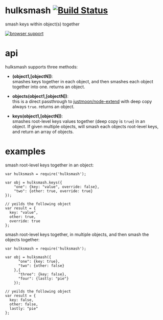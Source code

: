 # hulksmash [![Build Status](https://travis-ci.org/bengreenier/hulksmash.svg)](https://travis-ci.org/bengreenier/hulksmash)
smash keys within object(s) together

[![browser support](https://ci.testling.com/bengreenier/hulksmash.png)
](https://ci.testling.com/bengreenier/hulksmash)

# api

hulksmash supports three methods:

  + __(object1,[objectN])__:  
    smashes keys together in each object, and then smashes each object together into one. returns an object.

  + __objects(object1,[objectN])__:  
    this is a direct passthrough to [justmoon/node-extend](https://github.com/justmoon/node-extend) with deep copy always `true`. returns an object.

  + __keys(object1,[objectN])__:  
    smashes root-level keys values together (deep copy is `true`) in an object. If given multiple objects, will smash each objects root-level keys, and return an array of objects.


# examples

smash root-level keys together in an object:

```
var hulksmash = require('hulksmash');

var obj = hulksmash.keys({
    "one": {key: "value", override: false},
    "two": {other: true, override: true}
});

// yeilds the following object
var result = {
  key: "value",
  other: true,
  override: true
};

```

smash root-level keys together, in multiple objects, and then smash the objects together:

```
var hulksmash = require('hulksmash');

var obj = hulksmash({
      "one": {key: true},
      "two": {other: false}
    },{
      "three": {key: false},
      "four": {lastly: "pie"}
    });

// yeilds the following object
var result = {
  key: false,
  other: false,
  lastly: "pie"
};
```
